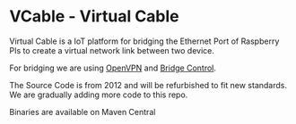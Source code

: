 # VCable - Virtual Cable

Virtual Cable is a IoT platform for bridging the Ethernet Port of Raspberry PIs to create a virtual network link between two device.

For bridging we are using [OpenVPN](https://www.openvpn.org) and [Bridge Control](https://openvpn.net/index.php/open-source/documentation/miscellaneous/76-ethernet-bridging.html).

The Source Code is from 2012 and will be refurbished to fit new standards. We are gradually adding more code to this repo.

Binaries are available on Maven Central